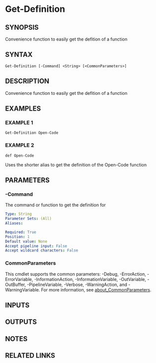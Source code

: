 # Get-Definition

## SYNOPSIS
Convenience function to easily get the defition of a function

## SYNTAX

```
Get-Definition [-Command] <String> [<CommonParameters>]
```

## DESCRIPTION
Convenience function to easily get the defition of a function

## EXAMPLES

### EXAMPLE 1
```
Get-Definition Open-Code
```

### EXAMPLE 2
```
def Open-Code
```

Uses the shorter alias to get the definition of the Open-Code function

## PARAMETERS

### -Command
The command or function to get the definition for

```yaml
Type: String
Parameter Sets: (All)
Aliases:

Required: True
Position: 1
Default value: None
Accept pipeline input: False
Accept wildcard characters: False
```

### CommonParameters
This cmdlet supports the common parameters: -Debug, -ErrorAction, -ErrorVariable, -InformationAction, -InformationVariable, -OutVariable, -OutBuffer, -PipelineVariable, -Verbose, -WarningAction, and -WarningVariable. For more information, see [about_CommonParameters](http://go.microsoft.com/fwlink/?LinkID=113216).

## INPUTS

## OUTPUTS

## NOTES

## RELATED LINKS
